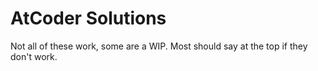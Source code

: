# AtCoder Solutions

Not all of these work, some are a WIP. Most should say at the top if they don't work.